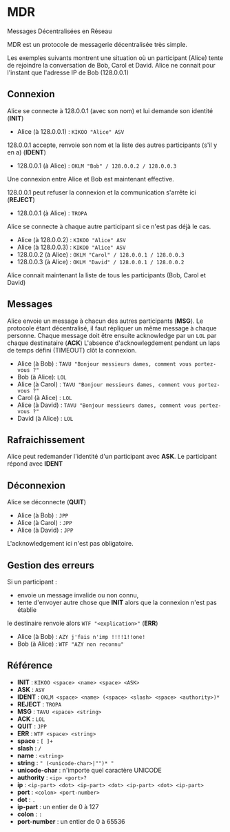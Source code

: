 # MDR #

Messages Décentralisées en Réseau

MDR est un protocole de messagerie décentralisée très simple.

Les exemples suivants montrent une situation où un participant (Alice) tente de rejoindre la conversation de Bob, Carol et David.
Alice ne connait pour l'instant que l'adresse IP de Bob (128.0.0.1)

## Connexion ##

Alice se connecte à 128.0.0.1 (avec son nom) et lui demande son identité (**INIT**)

 - Alice (à 128.0.0.1) : `KIKOO "Alice" ASV`

128.0.0.1 accepte, renvoie son nom et la liste des autres participants (s'il y en a) (**IDENT**)

 - 128.0.0.1 (à Alice) : `OKLM "Bob" / 128.0.0.2 / 128.0.0.3`

Une connexion entre Alice et Bob est maintenant effective.

128.0.0.1 peut refuser la connexion et la communication s'arrête ici (**REJECT**)

 - 128.0.0.1 (à Alice) : `TROPA`

Alice se connecte à chaque autre participant si ce n'est pas déjà le cas.

 - Alice (à 128.0.0.2) : `KIKOO "Alice" ASV`
 - Alice (à 128.0.0.3) : `KIKOO "Alice" ASV`
 - 128.0.0.2 (à Alice) : `OKLM "Carol" / 128.0.0.1 / 128.0.0.3`
 - 128.0.0.3 (à Alice) : `OKLM "David" / 128.0.0.1 / 128.0.0.2`

Alice connait maintenant la liste de tous les participants (Bob, Carol et David)

## Messages ##

Alice envoie un message à chacun des autres participants (**MSG**). Le protocole étant décentralisé, il faut répliquer un même
message à chaque personne.
Chaque message doit être ensuite acknowledge par un `LOL` par chaque destinataire (**ACK**)
L'absence d'acknowlegdement pendant un laps de temps défini (TIMEOUT) clôt la connexion.

 - Alice (à Bob) : `TAVU "Bonjour messieurs dames, comment vous portez-vous ?"`
 - Bob (à Alice): `LOL`
 - Alice (à Carol) : `TAVU "Bonjour messieurs dames, comment vous portez-vous ?"`
 - Carol (à Alice) : `LOL`
 - Alice (à David) : `TAVU "Bonjour messieurs dames, comment vous portez-vous ?"`
 - David (à Alice) : `LOL`


## Rafraichissement ##

Alice peut redemander l'identité d'un participant avec **ASK**. Le participant répond avec **IDENT**

## Déconnexion ##

Alice se déconnecte (**QUIT**)

 - Alice (à Bob) : `JPP`
 - Alice (à Carol) : `JPP`
 - Alice (à David) : `JPP`

L'acknowledgement ici n'est pas obligatoire.

## Gestion des erreurs ##

Si un participant :

 - envoie un message invalide ou non connu,
 - tente d'envoyer autre chose que **INIT** alors que la connexion n'est pas établie

le destinaire renvoie alors `WTF "<explication>"` (**ERR**)

 - Alice (à Bob) : `AZY j'fais n'imp !!!!1!!one!`
 - Bob (à Alice) : `WTF "AZY non reconnu"`

## Référence ##

 - **INIT** : `KIKOO <space> <name> <space> <ASK>`
 - **ASK** : `ASV`
 - **IDENT** : `OKLM <space> <name> (<space> <slash> <space> <authority>)*`
 - **REJECT** : `TROPA`
 - **MSG** : `TAVU <space> <string>`
 - **ACK** : `LOL`
 - **QUIT** : `JPP`
 - **ERR** : `WTF <space> <string>`
 - **space** : `[ ]+`
 - **slash** : `/`
 - **name** : `<string>`
 - **string** : `" (<unicode-char>|"")* "`
 - **unicode-char** : n'importe quel caractère UNICODE
 - **authority** : `<ip> <port>?`
 - **ip** : `<ip-part> <dot> <ip-part> <dot> <ip-part> <dot> <ip-part>`
 - **port** : `<colon> <port-number>`
 - **dot** : `.`
 - **ip-part** : un entier de 0 à 127
 - **colon** : `:`
 - **port-number** : un entier de 0 à 65536
